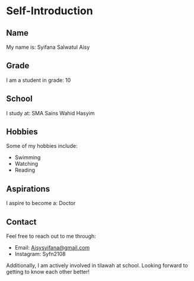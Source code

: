 # Self-Introduction

## Name
My name is: Syifana Salwatul Aisy

## Grade
I am a student in grade: 10

## School
I study at: SMA Sains Wahid Hasyim

## Hobbies
Some of my hobbies include:
- Swimming
- Watching
- Reading

## Aspirations
I aspire to become a: Doctor

## Contact
Feel free to reach out to me through:
- Email: Aisysyifana@gmail.com
- Instagram: Syfn2108

Additionally, I am actively involved in tilawah at school. Looking forward to getting to know each other better!
